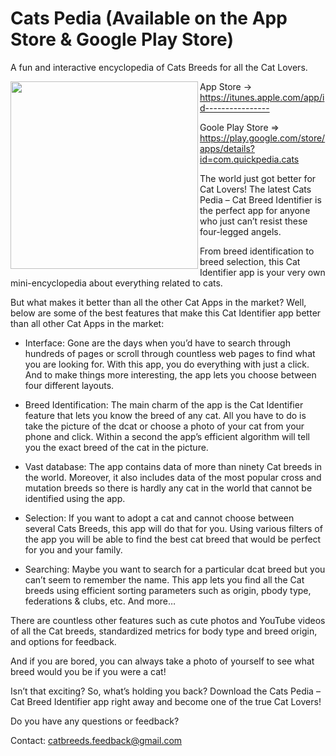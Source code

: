 # Cats Pedia (Available on the App Store & Google Play Store)
A fun and interactive encyclopedia of Cats Breeds for all the Cat Lovers.

<img src="https://scontent.fmnl9-1.fna.fbcdn.net/v/t1.0-9/86287822_100982118160320_1640396062160060416_n.png?_nc_cat=101&_nc_ohc=DcKNJPwyeZIAX9tIG4-&_nc_ht=scontent.fmnl9-1.fna&oh=41309f3848bfce0c7b2f5009deb68cf3&oe=5F02A601" align="left" width="300" >

App Store -> https://itunes.apple.com/app/id----------------

Goole Play Store => https://play.google.com/store/apps/details?id=com.quickpedia.cats

The world just got better for Cat Lovers!
The latest Cats Pedia – Cat Breed Identifier is the perfect app for anyone who just can’t resist these four-legged angels.

From breed identification to breed selection, this Cat Identifier app is your very own mini-encyclopedia about everything related to cats.

But what makes it better than all the other Cat Apps in the market?
Well, below are some of the best features that make this Cat Identifier app better than all other Cat Apps in the market:

- Interface: 
Gone are the days when you’d have to search through hundreds of pages or scroll through countless web pages to find what you are looking for. With this app, you do everything with just a click.
And to make things more interesting, the app lets you choose between four different layouts.

- Breed Identification:
The main charm of the app is the Cat Identifier feature that lets you know the breed of any cat. All you have to do is take the picture of the dcat or choose a photo of your cat from your phone and click. Within a second the app’s efficient algorithm will tell you the exact breed of the cat in the picture.

- Vast database:
The app contains data of more than ninety Cat breeds in the world. Moreover, it also includes data of the most popular cross and mutation breeds so there is hardly any cat in the world that cannot be identified using the app.

- Selection:
If you want to adopt a cat and cannot choose between several Cats Breeds, this app will do that for you. Using various filters of the app you will be able to find the best cat breed that would be perfect for you and your family.

- Searching:
Maybe you want to search for a particular dcat breed but you can’t seem to remember the name. This app lets you find all the Cat breeds using efficient sorting parameters such as origin, pbody type, federations & clubs, etc.
And more…

There are countless other features such as cute photos and YouTube videos of all the Cat breeds, standardized metrics for body type and breed origin, and options for feedback.

And if you are bored, you can always take a photo of yourself to see what breed would you be if you were a cat!

Isn’t that exciting? So, what’s holding you back? Download the Cats Pedia – Cat Breed Identifier app right away and become one of the true Cat Lovers!


Do you have any questions or feedback?

Contact: catbreeds.feedback@gmail.com
